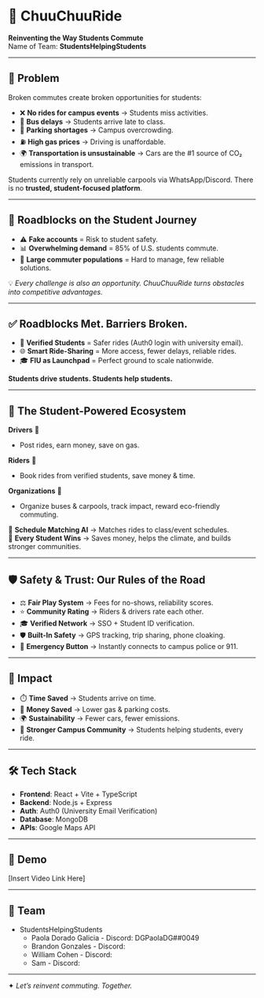 # 🚗 ChuuChuuRide  
**Reinventing the Way Students Commute**  
Name of Team: **StudentsHelpingStudents**

---

## 🔎 Problem  
Broken commutes create broken opportunities for students:  
- ❌ **No rides for campus events** → Students miss activities.  
- 🚌 **Bus delays** → Students arrive late to class.  
- 🚗 **Parking shortages** → Campus overcrowding.  
- ⛽ **High gas prices** → Driving is unaffordable.  
- 🌍 **Transportation is unsustainable** → Cars are the #1 source of CO₂ emissions in transport.  

Students currently rely on unreliable carpools via WhatsApp/Discord. There is no **trusted, student-focused platform**.

---

## 🚧 Roadblocks on the Student Journey  
- ⚠️ **Fake accounts** = Risk to student safety.  
- 📊 **Overwhelming demand** = 85% of U.S. students commute.  
- 🏫 **Large commuter populations** = Hard to manage, few reliable solutions.  

💡 *Every challenge is also an opportunity. ChuuChuuRide turns obstacles into competitive advantages.*

---

## ✅ Roadblocks Met. Barriers Broken.  
- 🔑 **Verified Students** = Safer rides (Auth0 login with university email).  
- 🌐 **Smart Ride-Sharing** = More access, fewer delays, reliable rides.  
- 🎓 **FIU as Launchpad** = Perfect ground to scale nationwide.  

**Students drive students. Students help students.**  

---

## 🔄 The Student-Powered Ecosystem  
**Drivers** 🚙  
- Post rides, earn money, save on gas.  

**Riders** 🎒  
- Book rides from verified students, save money & time.  

**Organizations** 🏢  
- Organize buses & carpools, track impact, reward eco-friendly commuting.  

🧠 **Schedule Matching AI** → Matches rides to class/event schedules.  
🌱 **Every Student Wins** → Saves money, helps the climate, and builds stronger communities.  

---

## 🛡️ Safety & Trust: Our Rules of the Road  
- ⚖️ **Fair Play System** → Fees for no-shows, reliability scores.  
- ⭐ **Community Rating** → Riders & drivers rate each other.  
- 🎓 **Verified Network** → SSO + Student ID verification.  
- 🛡️ **Built-In Safety** → GPS tracking, trip sharing, phone cloaking.  
- 🚨 **Emergency Button** → Instantly connects to campus police or 911.  

---

## 🌟 Impact  
- ⏱️ **Time Saved** → Students arrive on time.  
- 💸 **Money Saved** → Lower gas & parking costs.  
- 🌍 **Sustainability** → Fewer cars, fewer emissions.  
- 🤝 **Stronger Campus Community** → Students helping students, every ride.  

---

## 🛠️ Tech Stack  
- **Frontend**: React + Vite + TypeScript  
- **Backend**: Node.js + Express  
- **Auth**: Auth0 (University Email Verification)  
- **Database**: MongoDB  
- **APIs**: Google Maps API  

---

## 🎥 Demo  
[Insert Video Link Here]  

---

## 👥 Team  
- StudentsHelpingStudents  
  - Paola Dorado Galicia - Discord: DGPaolaDG##0049
  - Brandon Gonzales - Discord:
  - William Cohen - Discord:
  - Sam - Discord:
---

✦ *Let’s reinvent commuting. Together.*  
